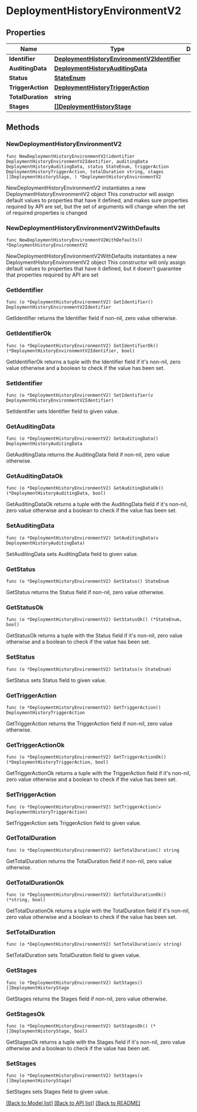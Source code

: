 # DeploymentHistoryEnvironmentV2

## Properties

Name | Type | Description | Notes
------------ | ------------- | ------------- | -------------
**Identifier** | [**DeploymentHistoryEnvironmentV2Identifier**](DeploymentHistoryEnvironmentV2Identifier.md) |  | 
**AuditingData** | [**DeploymentHistoryAuditingData**](DeploymentHistoryAuditingData.md) |  | 
**Status** | [**StateEnum**](StateEnum.md) |  | 
**TriggerAction** | [**DeploymentHistoryTriggerAction**](DeploymentHistoryTriggerAction.md) |  | 
**TotalDuration** | **string** |  | 
**Stages** | [**[]DeploymentHistoryStage**](DeploymentHistoryStage.md) |  | 

## Methods

### NewDeploymentHistoryEnvironmentV2

`func NewDeploymentHistoryEnvironmentV2(identifier DeploymentHistoryEnvironmentV2Identifier, auditingData DeploymentHistoryAuditingData, status StateEnum, triggerAction DeploymentHistoryTriggerAction, totalDuration string, stages []DeploymentHistoryStage, ) *DeploymentHistoryEnvironmentV2`

NewDeploymentHistoryEnvironmentV2 instantiates a new DeploymentHistoryEnvironmentV2 object
This constructor will assign default values to properties that have it defined,
and makes sure properties required by API are set, but the set of arguments
will change when the set of required properties is changed

### NewDeploymentHistoryEnvironmentV2WithDefaults

`func NewDeploymentHistoryEnvironmentV2WithDefaults() *DeploymentHistoryEnvironmentV2`

NewDeploymentHistoryEnvironmentV2WithDefaults instantiates a new DeploymentHistoryEnvironmentV2 object
This constructor will only assign default values to properties that have it defined,
but it doesn't guarantee that properties required by API are set

### GetIdentifier

`func (o *DeploymentHistoryEnvironmentV2) GetIdentifier() DeploymentHistoryEnvironmentV2Identifier`

GetIdentifier returns the Identifier field if non-nil, zero value otherwise.

### GetIdentifierOk

`func (o *DeploymentHistoryEnvironmentV2) GetIdentifierOk() (*DeploymentHistoryEnvironmentV2Identifier, bool)`

GetIdentifierOk returns a tuple with the Identifier field if it's non-nil, zero value otherwise
and a boolean to check if the value has been set.

### SetIdentifier

`func (o *DeploymentHistoryEnvironmentV2) SetIdentifier(v DeploymentHistoryEnvironmentV2Identifier)`

SetIdentifier sets Identifier field to given value.


### GetAuditingData

`func (o *DeploymentHistoryEnvironmentV2) GetAuditingData() DeploymentHistoryAuditingData`

GetAuditingData returns the AuditingData field if non-nil, zero value otherwise.

### GetAuditingDataOk

`func (o *DeploymentHistoryEnvironmentV2) GetAuditingDataOk() (*DeploymentHistoryAuditingData, bool)`

GetAuditingDataOk returns a tuple with the AuditingData field if it's non-nil, zero value otherwise
and a boolean to check if the value has been set.

### SetAuditingData

`func (o *DeploymentHistoryEnvironmentV2) SetAuditingData(v DeploymentHistoryAuditingData)`

SetAuditingData sets AuditingData field to given value.


### GetStatus

`func (o *DeploymentHistoryEnvironmentV2) GetStatus() StateEnum`

GetStatus returns the Status field if non-nil, zero value otherwise.

### GetStatusOk

`func (o *DeploymentHistoryEnvironmentV2) GetStatusOk() (*StateEnum, bool)`

GetStatusOk returns a tuple with the Status field if it's non-nil, zero value otherwise
and a boolean to check if the value has been set.

### SetStatus

`func (o *DeploymentHistoryEnvironmentV2) SetStatus(v StateEnum)`

SetStatus sets Status field to given value.


### GetTriggerAction

`func (o *DeploymentHistoryEnvironmentV2) GetTriggerAction() DeploymentHistoryTriggerAction`

GetTriggerAction returns the TriggerAction field if non-nil, zero value otherwise.

### GetTriggerActionOk

`func (o *DeploymentHistoryEnvironmentV2) GetTriggerActionOk() (*DeploymentHistoryTriggerAction, bool)`

GetTriggerActionOk returns a tuple with the TriggerAction field if it's non-nil, zero value otherwise
and a boolean to check if the value has been set.

### SetTriggerAction

`func (o *DeploymentHistoryEnvironmentV2) SetTriggerAction(v DeploymentHistoryTriggerAction)`

SetTriggerAction sets TriggerAction field to given value.


### GetTotalDuration

`func (o *DeploymentHistoryEnvironmentV2) GetTotalDuration() string`

GetTotalDuration returns the TotalDuration field if non-nil, zero value otherwise.

### GetTotalDurationOk

`func (o *DeploymentHistoryEnvironmentV2) GetTotalDurationOk() (*string, bool)`

GetTotalDurationOk returns a tuple with the TotalDuration field if it's non-nil, zero value otherwise
and a boolean to check if the value has been set.

### SetTotalDuration

`func (o *DeploymentHistoryEnvironmentV2) SetTotalDuration(v string)`

SetTotalDuration sets TotalDuration field to given value.


### GetStages

`func (o *DeploymentHistoryEnvironmentV2) GetStages() []DeploymentHistoryStage`

GetStages returns the Stages field if non-nil, zero value otherwise.

### GetStagesOk

`func (o *DeploymentHistoryEnvironmentV2) GetStagesOk() (*[]DeploymentHistoryStage, bool)`

GetStagesOk returns a tuple with the Stages field if it's non-nil, zero value otherwise
and a boolean to check if the value has been set.

### SetStages

`func (o *DeploymentHistoryEnvironmentV2) SetStages(v []DeploymentHistoryStage)`

SetStages sets Stages field to given value.



[[Back to Model list]](../README.md#documentation-for-models) [[Back to API list]](../README.md#documentation-for-api-endpoints) [[Back to README]](../README.md)



